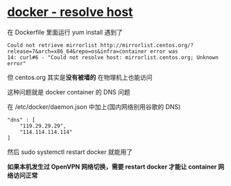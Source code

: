 # [docker - resolve host](2021/12/docker_could_not_resolve_host.md)

在 Dockerfile 里面运行 yum install 遇到了

```
Could not retrieve mirrorlist http://mirrorlist.centos.org/?release=7&arch=x86_64&repo=os&infra=container error was
14: curl#6 - "Could not resolve host: mirrorlist.centos.org; Unknown error"
```

但 centos.org 其实是**没有被墙的** 在物理机上也能访问

这种问题就是 docker container 的 DNS 问题

在 /etc/docker/daemon.json 中加上(国内网络别用谷歌的 DNS)

```
"dns" : [
    "119.29.29.29",
    "114.114.114.114"
]
```

然后 sudo systemctl restart docker 就能用了

**如果本机发生过 OpenVPN 网络切换，需要 restart docker 才能让 container 网络访问正常**
